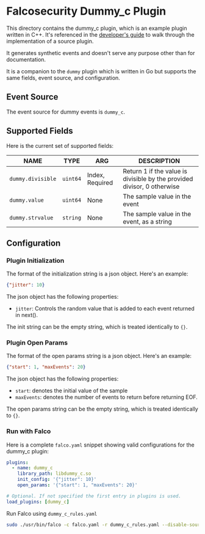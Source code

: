 # Falcosecurity Dummy_c Plugin

This directory contains the dummy_c plugin, which is an example plugin written in C++. It's referenced in the [developer's guide](https://falco.org/docs/plugins/developers_guide/) to walk through the implementation of a source plugin.

It generates synthetic events and doesn't serve any purpose other than for documentation.

It is a companion to the `dummy` plugin which is written in Go but supports the same fields, event source, and configuration.

## Event Source

The event source for dummy events is `dummy_c`.

## Supported Fields

Here is the current set of supported fields:

<!-- README-PLUGIN-FIELDS -->
|       NAME        |   TYPE   |       ARG       |                               DESCRIPTION                               |
|-------------------|----------|-----------------|-------------------------------------------------------------------------|
| `dummy.divisible` | `uint64` | Index, Required | Return 1 if the value is divisible by the provided divisor, 0 otherwise |
| `dummy.value`     | `uint64` | None            | The sample value in the event                                           |
| `dummy.strvalue`  | `string` | None            | The sample value in the event, as a string                              |
<!-- /README-PLUGIN-FIELDS -->

## Configuration

### Plugin Initialization

The format of the initialization string is a json object. Here's an example:

```json
{"jitter": 10}
```

The json object has the following properties:

* `jitter`: Controls the random value that is added to each event returned in next().

The init string can be the empty string, which is treated identically to `{}`.

### Plugin Open Params

The format of the open params string is a json object. Here's an example:

```json
{"start": 1, "maxEvents": 20}
```

The json object has the following properties:
* `start`: denotes the initial value of the sample
* `maxEvents`: denotes the number of events to return before returning EOF.

The open params string can be the empty string, which is treated identically to `{}`.

### Run with Falco

Here is a complete `falco.yaml` snippet showing valid configurations for the dummy_c plugin:

```yaml
plugins:
  - name: dummy_c
    library_path: libdummy_c.so
    init_config: '{"jitter": 10}'
    open_params: '{"start": 1, "maxEvents": 20}'

# Optional. If not specified the first entry in plugins is used.
load_plugins: [dummy_c]
```

Run Falco using `dummy_c_rules.yaml`

```bash
sudo ./usr/bin/falco -c falco.yaml -r dummy_c_rules.yaml --disable-source=syscall
```
